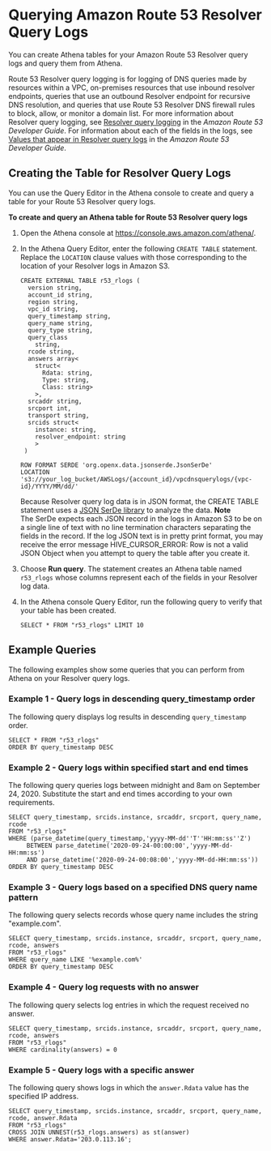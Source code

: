# Querying Amazon Route 53 Resolver Query Logs<a name="querying-r53-resolver-logs"></a>

You can create Athena tables for your Amazon Route 53 Resolver query logs and query them from Athena\.

Route 53 Resolver query logging is for logging of DNS queries made by resources within a VPC, on\-premises resources that use inbound resolver endpoints, queries that use an outbound Resolver endpoint for recursive DNS resolution, and queries that use Route 53 Resolver DNS firewall rules to block, allow, or monitor a domain list\. For more information about Resolver query logging, see [Resolver query logging](https://docs.aws.amazon.com/Route53/latest/DeveloperGuide/resolver-query-logs.html) in the *Amazon Route 53 Developer Guide*\. For information about each of the fields in the logs, see [Values that appear in Resolver query logs](https://docs.aws.amazon.com/Route53/latest/DeveloperGuide/resolver-query-logs-format.html) in the *Amazon Route 53 Developer Guide*\.

## Creating the Table for Resolver Query Logs<a name="querying-r53-resolver-logs-creating-the-table"></a>

You can use the Query Editor in the Athena console to create and query a table for your Route 53 Resolver query logs\.

**To create and query an Athena table for Route 53 Resolver query logs**

1. Open the Athena console at [https://console\.aws\.amazon\.com/athena/](https://console.aws.amazon.com/athena/home)\.

1. In the Athena Query Editor, enter the following `CREATE TABLE` statement\. Replace the `LOCATION` clause values with those corresponding to the location of your Resolver logs in Amazon S3\.

   ```
   CREATE EXTERNAL TABLE r53_rlogs (
     version string,
     account_id string,
     region string,
     vpc_id string,
     query_timestamp string,
     query_name string,
     query_type string,
     query_class
       string,
     rcode string,
     answers array<
       struct<
         Rdata: string,
         Type: string,
         Class: string>
       >,
     srcaddr string,
     srcport int,
     transport string,
     srcids struct<
       instance: string,
       resolver_endpoint: string
       >
    )
        
   ROW FORMAT SERDE 'org.openx.data.jsonserde.JsonSerDe'
   LOCATION 's3://your_log_bucket/AWSLogs/{account_id}/vpcdnsquerylogs/{vpc-id}/YYYY/MM/dd/'
   ```

   Because Resolver query log data is in JSON format, the CREATE TABLE statement uses a [JSON SerDe library](json-serde.md) to analyze the data\.
**Note**  
The SerDe expects each JSON record in the logs in Amazon S3 to be on a single line of text with no line termination characters separating the fields in the record\. If the log JSON text is in pretty print format, you may receive the error message HIVE\_CURSOR\_ERROR: Row is not a valid JSON Object when you attempt to query the table after you create it\.

1. Choose **Run query**\. The statement creates an Athena table named `r53_rlogs` whose columns represent each of the fields in your Resolver log data\.

1. In the Athena console Query Editor, run the following query to verify that your table has been created\.

   ```
   SELECT * FROM "r53_rlogs" LIMIT 10
   ```

## Example Queries<a name="querying-r53-resolver-logs-example-queries"></a>

The following examples show some queries that you can perform from Athena on your Resolver query logs\.

### Example 1 \- Query logs in descending query\_timestamp order<a name="querying-r53-resolver-logs-example-1-query-logs-in-descending-query_timestamp-order"></a>

The following query displays log results in descending `query_timestamp` order\.

```
SELECT * FROM "r53_rlogs"
ORDER BY query_timestamp DESC
```

### Example 2 \- Query logs within specified start and end times<a name="querying-r53-resolver-logs-example-2-query-logs-within-specified-start-and-end-times"></a>

The following query queries logs between midnight and 8am on September 24, 2020\. Substitute the start and end times according to your own requirements\.

```
SELECT query_timestamp, srcids.instance, srcaddr, srcport, query_name, rcode
FROM "r53_rlogs"
WHERE (parse_datetime(query_timestamp,'yyyy-MM-dd''T''HH:mm:ss''Z')
     BETWEEN parse_datetime('2020-09-24-00:00:00','yyyy-MM-dd-HH:mm:ss') 
     AND parse_datetime('2020-09-24-00:08:00','yyyy-MM-dd-HH:mm:ss'))
ORDER BY query_timestamp DESC
```

### Example 3 \- Query logs based on a specified DNS query name pattern<a name="querying-r53-resolver-logs-example-3-query-logs-based-on-a-specified-dns-query-name-pattern"></a>

The following query selects records whose query name includes the string "example\.com"\.

```
SELECT query_timestamp, srcids.instance, srcaddr, srcport, query_name, rcode, answers
FROM "r53_rlogs"
WHERE query_name LIKE '%example.com%'
ORDER BY query_timestamp DESC
```

### Example 4 \- Query log requests with no answer<a name="querying-r53-resolver-logs-example-4-query-log-requests-with-no-answer"></a>

The following query selects log entries in which the request received no answer\.

```
SELECT query_timestamp, srcids.instance, srcaddr, srcport, query_name, rcode, answers
FROM "r53_rlogs"
WHERE cardinality(answers) = 0
```

### Example 5 \- Query logs with a specific answer<a name="querying-r53-resolver-logs-example-5-query-logs-with-a-specific-answer"></a>

The following query shows logs in which the `answer.Rdata` value has the specified IP address\.

```
SELECT query_timestamp, srcids.instance, srcaddr, srcport, query_name, rcode, answer.Rdata
FROM "r53_rlogs"
CROSS JOIN UNNEST(r53_rlogs.answers) as st(answer)
WHERE answer.Rdata='203.0.113.16';
```
